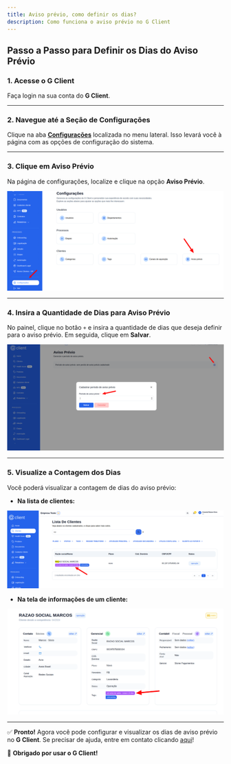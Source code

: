 ```yaml
---
title: Aviso prévio, como definir os dias?
description: Como funciona o aviso prévio no G Client
---
```


## Passo a Passo para Definir os Dias do Aviso Prévio

### 1. Acesse o G Client

Faça login na sua conta do **G Client**.

---

### 2. Navegue até a Seção de Configurações

Clique na aba [**Configurações**](https://client.primorgroup.com.br/configuracao) localizada no menu lateral. Isso levará você à página com as opções de configuração do sistema.

---

### 3. Clique em **Aviso Prévio**

Na página de configurações, localize e clique na opção **Aviso Prévio**.

![Exemplo descrito acima](./img/notice/example-01.png)

---

### 4. Insira a Quantidade de Dias para Aviso Prévio

No painel, clique no botão `+` e insira a quantidade de dias que deseja definir para o aviso prévio. Em seguida, clique em **Salvar**.

![Exemplo descrito acima](./img/notice/example-02.png)

---

### 5. Visualize a Contagem dos Dias

Você poderá visualizar a contagem de dias do aviso prévio:

- **Na lista de clientes:**

![Exemplo descrito acima](./img/notice/example-03.png)

- **Na tela de informações de um cliente:**

![Exemplo descrito acima](./img/notice/example-04.png)

---

✅ **Pronto!** Agora você pode configurar e visualizar os dias de aviso prévio no **G Client**. Se precisar de ajuda, entre em contato clicando [aqui](https://api.whatsapp.com/send?phone=5544997046569&text=Ol%C3%A1,%20estava%20lendo%20um%20tutorial%20do%20Client%20e%20quero%20saber%20mais%20sobre%20seus%20servi%C3%A7os.)!

🎉 **Obrigado por usar o G Client!**
